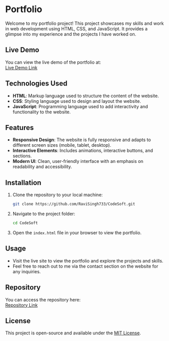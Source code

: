 # Portfolio

Welcome to my portfolio project! This project showcases my skills and work in web development using HTML, CSS, and JavaScript. It provides a glimpse into my experience and the projects I have worked on.


## Live Demo

You can view the live demo of the portfolio at:  
[Live Demo Link](https://ravisinghportfolio.netlify.app/)

## Technologies Used

- **HTML**: Markup language used to structure the content of the website.
- **CSS**: Styling language used to design and layout the website.
- **JavaScript**: Programming language used to add interactivity and functionality to the website.

## Features

- **Responsive Design**: The website is fully responsive and adapts to different screen sizes (mobile, tablet, desktop).
- **Interactive Elements**: Includes animations, interactive buttons, and sections.
- **Modern UI**: Clean, user-friendly interface with an emphasis on readability and accessibility.

## Installation

1. Clone the repository to your local machine:
    ```bash
    git clone https://github.com/RaviSingh733/CodeSoft.git
    ```

2. Navigate to the project folder:
    ```bash
    cd CodeSoft
    ```

3. Open the `index.html` file in your browser to view the portfolio.

## Usage

- Visit the live site to view the portfolio and explore the projects and skills.
- Feel free to reach out to me via the contact section on the website for any inquiries.



## Repository

You can access the repository here:  
[Repository Link](https://github.com/RaviSingh733/CodeSoft.git)

## License

This project is open-source and available under the [MIT License](LICENSE).


